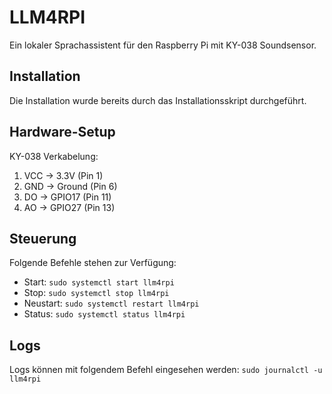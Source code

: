 # LLM4RPI

Ein lokaler Sprachassistent für den Raspberry Pi mit KY-038 Soundsensor.

## Installation
Die Installation wurde bereits durch das Installationsskript durchgeführt.

## Hardware-Setup
KY-038 Verkabelung:
1. VCC   → 3.3V (Pin 1)
2. GND   → Ground (Pin 6)
3. DO    → GPIO17 (Pin 11)
4. AO    → GPIO27 (Pin 13)

## Steuerung
Folgende Befehle stehen zur Verfügung:
- Start: `sudo systemctl start llm4rpi`
- Stop: `sudo systemctl stop llm4rpi`
- Neustart: `sudo systemctl restart llm4rpi`
- Status: `sudo systemctl status llm4rpi`

## Logs
Logs können mit folgendem Befehl eingesehen werden:
`sudo journalctl -u llm4rpi`
